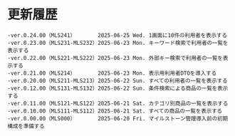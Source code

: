 # 更新履歴

	-ver.0.24.00（MLS241）       2025-06-25 Wed. 1画面に10件の利用者を表示する
	-ver.0.23.00（MLS231-MLS232）2025-06-23 Mon. キーワード検索で利用者の一覧を表示する
	-ver.0.22.00（MLS221-MLS222）2025-06-23 Mon. 外部キー検索で利用者の一覧を表示する
	-ver.0.21.00（MLS214）       2025-06-23 Mon. 表示用利用者DTOを導入する
	-ver.0.20.00（MLS211-MLS213）2025-06-22 Sun. すべての利用者の一覧を表示する
	-ver.0.12.00（MLS131-MLS132）2025-06-22 Sun. 条件検索による商品の一覧を表示する
	-ver.0.11.00（MLS121-MLS122）2025-06-21 Sat. カテゴリ別商品の一覧を表示する
	-ver.0.10.00（MLS111-MLS112）2025-06-21 Sat. すべての商品の一覧を表示する
	-ver.0.00.00（MLS000）       2025-06-20 Fri. マイルストーン管理導入前の初期構成を準備する
